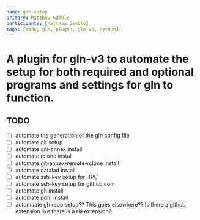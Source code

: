 ```yaml
---
name: gln-setup
primary: Matthew Gamble
participants: [Matthew Gamble]
tags: [code, gln, plugin, gln-v3, python]
---
```


# A plugin for gln-v3 to automate the setup for both required and optional programs and settings for gln to function.

## TODO

- [ ] automate the generation of the gln config file
- [ ] automate git setup
- [ ] automate giti-annex install
- [ ] automate rclone install
- [ ] automate git-annex-remote-rclone install
- [ ] automate datalad install
- [ ] automate ssh-key setup for HPC
- [ ] automate ssh-key setup for github.com
- [ ] automate gh install
- [ ] automate pdm install
- [ ] automaate gh repo setup?? This goes elsewhere?? Is there a github extension like there is a ria extension?
